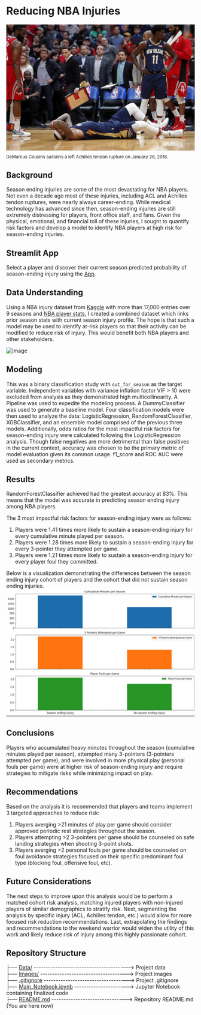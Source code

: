 # Reducing NBA Injuries
![image](https://github.com/RH3421/Reducing_NBA_Injuries/blob/main/Images/DC_Achilles.jpeg)
<sub>DeMarcus Cousins sustains a left Achilles tendon rupture on January 26, 2018.</sub>

## Background
Season ending injuries are some of the most devastating for NBA players. Not even a decade ago most of these injuries, including ACL and Achilles tendon ruptures, were nearly always career-ending. While medical technology has advanced since then, season-ending injuries are still extremely distressing for players, front office staff, and fans. Given the physical, emotional, and financial toll of these injuries, I sought to quantify risk factors and develop a model to identify NBA players at high risk for season-ending injuries. 

## Streamlit App
Select a player and discover their current season predicted probability of season-ending injury using the [App](https://nba-injury-predictor.streamlit.app/). 

## Data Understanding
Using a NBA injury dataset from [Kaggle](https://www.kaggle.com/datasets/ghopkins/nba-injuries-2010-2018) with more than 17,000 entries over 9 seasons and [NBA player stats](https://www.nba.com/stats/players/traditional/?sort=PLAYER_NAME&dir=-1&Season=2009-10&SeasonType=Regular%20Season), I created a combined dataset which links prior season stats with current season injury profile. The hope is that such a model may be used to identify at-risk players so that their activity can be modified to reduce risk of injury. This would benefit both NBA players and other stakeholders.

![image](https://github.com/RH3421/NBA_RTP/blob/main/Images/Incidence_injury.png)

## Modeling
This was a binary classification study with ```out_for_season``` as the target variable. Independent variables with variance inflation factor VIF > 10 were excluded from analysis as they demonstrated high multicollinearity. A Pipeline was used to expedite the modeling process. A DummyClassifier was used to generate a baseline model. Four classification models were then used to analyze the data: LogisticRegression, RandomForestClassifier, XGBClassifier, and an ensemble model comprised of the previous three models. Additionally, odds ratios for the most impactful risk factors for season-ending injury were calculated following the LogisticRegression analysis. Though false negatives are more detrimental than false positives in the current context, accuracy was chosen to be the primary metric of model evaluation given its common usage. f1_score and ROC AUC were used as secondary metrics.

## Results
RandomForestClassifier achieved had the greatest accuracy at 83%. This means that the model was accurate in predicting season ending injury among NBA players.

The 3 most impactful risk factors for season-ending injury were as follows:

1. Players were 1.41 times more likely to sustain a season-ending injury for every cumulative minute played per season.
2. Players were 1.28 times more likely to sustain a season-ending injury for every 3-pointer they attempted per game.
3. Players were 1.21 times more likely to sustain a season-ending injury for every player foul they committed.

Below is a visualization demonstrating the differences between the season ending injury cohort of players and the cohort that did not sustain season ending injuries. 
![image](https://github.com/RH3421/Reducing_NBA_Injuries/blob/main/Images/Median_risk_factors.png)


## Conclusions 
Players who accumulated heavy minutes throughout the season (cumulative minutes played per season), attempted many 3-pointers (3-pointers attempted per game), and were involved in more physical play (personal fouls per game) were at higher risk of season-ending injury and require strategies to mitigate risks while minimizing impact on play.

## Recommendations

Based on the analysis it is recommended that players and teams implement 3 targeted approaches to reduce risk:

1. Players averging >21 minutes of play per game should consider approved periodic rest strategies throughout the season.
2. Players attempting >2 3-pointers per game should be counseled on safe landing strategies when shooting 3-point shots.
3. Players averging >2 personal fouls per game should be counseled on foul avoidance strategies focused on their specific predominant foul type (blocking foul, offensive foul, etc).

## Future Considerations
The next steps to improve upon this analysis would be to perform a matched cohort risk analysis, matching injured players with non-injured players of similar demographics to stratify risk. Next, segmenting the analysis by specific injury (ACL, Achilles tendon, etc.) would allow for more focused risk reduction recommendations. Last, extrapolating the findings and recommendations to the weekend warrior would widen the utility of this work and likely reduce risk of injury among this highly passionate cohort.

## Repository Structure
├── [Data/](https://github.com/RH3421/NBA_RTP/tree/main/Data) ---------------------------------------> Project data</br>
├── [Images/](https://github.com/RH3421/NBA_RTP/tree/main/Images) ------------------------------------> Project images</br>
├── [.gitignore](https://github.com/RH3421/NBA_RTP/blob/main/.gitignore) -----------------------------------> Project .gitignore</br>
├── [Main_Notebook.ipynb](https://github.com/RH3421/NBA_RTP/blob/main/Main_Notebook.ipynb) ----------------------> Jupyter Notebook containing finalized code</br>
├── [README.md](https://github.com/RH3421/NBA_RTP/edit/main/README.md) -------------------------------> Repository README.md (You are here now)